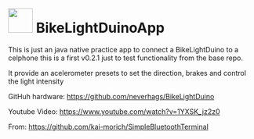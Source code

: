 # <img src="https://media.giphy.com/media/JTbmYYFBekAiCeVBmO/giphy.gif" width="50"> BikeLightDuinoApp

This is just an java native practice app to connect a BikeLightDuino to a celphone
this is a first v0.2.1 just to test functionality from the base repo.

It provide an acelerometer presets to set the direction, brakes and control the light intensity

GitHuh hardware: https://github.com/neverhags/BikeLightDuino

Youtube Video: https://www.youtube.com/watch?v=1YXSK_jz2z0

From: https://github.com/kai-morich/SimpleBluetoothTerminal